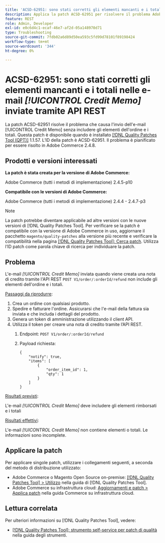 ```yaml
---
title: 'ACSD-62951: sono stati corretti gli elementi mancanti e i totali nelle e-mail [!UICONTROL Credit Memo] inviate tramite API REST'
description: Applica la patch ACSD-62951 per risolvere il problema Adobe Commerce per cui l'e-mail [!UICONTROL Credit Memo] viene inviata senza includere gli elementi dell'ordine e i totali.
feature: REST
role: Admin, Developer
exl-id: e0c6d4c1-ecaf-46e7-af2d-05a148970d71
type: Troubleshooting
source-git-commit: 7fdb02a6d89d50ea593c5fd99d78101f89198424
workflow-type: tm+mt
source-wordcount: '344'
ht-degree: 0%

---
```


# ACSD-62951: sono stati corretti gli elementi mancanti e i totali nelle e-mail *[!UICONTROL Credit Memo]* inviate tramite API REST

La patch ACSD-62951 risolve il problema che causa l&#39;invio dell&#39;e-mail [!UICONTROL Credit Memo] senza includere gli elementi dell&#39;ordine e i totali. Questa patch è disponibile quando è installato [[!DNL Quality Patches Tool (QPT)]](/help/tools/quality-patches-tool/quality-patches-tool-to-self-serve-quality-patches.md) 1.1.57. L’ID della patch è ACSD-62951. Il problema è pianificato per essere risolto in Adobe Commerce 2.4.8.

## Prodotti e versioni interessati

**La patch è stata creata per la versione di Adobe Commerce:**

Adobe Commerce (tutti i metodi di implementazione) 2.4.5-p10

**Compatibile con le versioni di Adobe Commerce:**

Adobe Commerce (tutti i metodi di implementazione) 2.4.4 - 2.4.7-p3

>[!NOTE]
>
>La patch potrebbe diventare applicabile ad altre versioni con le nuove versioni di [!DNL Quality Patches Tool]. Per verificare se la patch è compatibile con la versione di Adobe Commerce in uso, aggiornare il pacchetto `magento/quality-patches` alla versione più recente e verificare la compatibilità nella pagina [[!DNL Quality Patches Tool]: Cerca patch](https://experienceleague.adobe.com/tools/commerce-quality-patches/index.html). Utilizza l’ID patch come parola chiave di ricerca per individuare la patch.

## Problema

L&#39;e-mail *[!UICONTROL Credit Memo]* inviata quando viene creata una nota di credito tramite l&#39;API REST `POST V1/order/:orderId/refund` non include gli elementi dell&#39;ordine e i totali.

<u>Passaggi da riprodurre</u>:

1. Crea un ordine con qualsiasi prodotto.
1. Spedire e fatturare l&#39;ordine. Assicurarsi che l&#39;e-mail della fattura sia inviata e che includa i dettagli del prodotto.
1. Genera un token di amministrazione utilizzando il client API.
1. Utilizza il token per creare una nota di credito tramite l’API REST.
   1. Endpoint: `POST V1/order/:orderId/refund`
   1. Payload richiesta:

      ```
      {  
          "notify": true,  
          "items": [  
              {  
                  "order_item_id": 1,  
                  "qty": 1  
              }  
          ]  
      }  
      ```

<u>Risultati previsti</u>:

L&#39;e-mail *[!UICONTROL Credit Memo]* deve includere gli elementi rimborsati e i totali

<u>Risultati effettivi</u>:

L&#39;e-mail *[!UICONTROL Credit Memo]* non contiene elementi o totali. Le informazioni sono incomplete.

## Applicare la patch

Per applicare singole patch, utilizzare i collegamenti seguenti, a seconda del metodo di distribuzione utilizzato:

* Adobe Commerce o Magento Open Source on-premise: [[!DNL Quality Patches Tool] > Utilizzo](/help/tools/quality-patches-tool/usage.md) nella guida di [!DNL Quality Patches Tool].
* Adobe Commerce su infrastruttura cloud: [Aggiornamenti e patch > Applica patch](https://experienceleague.adobe.com/docs/commerce-cloud-service/user-guide/develop/upgrade/apply-patches.html) nella guida Commerce su infrastruttura cloud.


## Lettura correlata

Per ulteriori informazioni su [!DNL Quality Patches Tool], vedere:

* [[!DNL Quality Patches Tool]: strumento self-service per patch di qualità](/help/tools/quality-patches-tool/quality-patches-tool-to-self-serve-quality-patches.md) nella guida degli strumenti.
